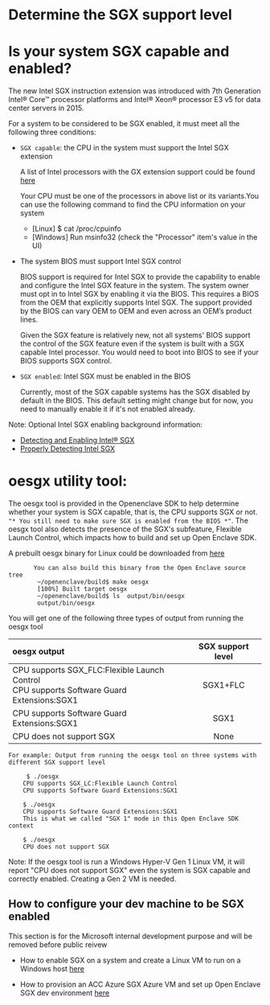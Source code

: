 
# Determine the SGX support level


Is your system SGX capable and enabled?
======================================

The new Intel SGX instruction extension was introduced with 7th Generation Intel® Core™ 
processor platforms and Intel® Xeon® processor E3 v5 for data center servers in 2015.

For a system to be considered to be SGX enabled, it must meet all the following three conditions:

- `SGX capable`: the CPU in the system must support the Intel SGX extension

    A list of Intel processors with the GX extension support could be found [here](https://ark.intel.com/Search/FeatureFilter?productType=processors&SoftwareGuardExtensions=true)

    Your CPU must be one of the processors in above list or its variants.You can use the following command to find the CPU information on your system
    - [Linux]    $ cat /proc/cpuinfo
    - [Windows]  Run msinfo32  (check the "Processor" item's value in the UI)
  
- The system BIOS must support Intel SGX control

    BIOS support is required for Intel SGX to provide the capability to enable and configure the Intel SGX feature in the system.
    The system owner must opt in to Intel SGX by enabling it via the BIOS. This requires a BIOS from the OEM that explicitly supports       Intel SGX. The support provided by the BIOS can vary OEM to OEM and even across an OEM’s product lines. 
    
    Given the SGX feature is relatively new, not all systems' BIOS support the control of the SGX feature even 
    if the system is built with a SGX capable Intel processor. You would need to boot into BIOS to see if your BIOS supports SGX             control.
    
- `SGX enabled`: Intel SGX must be enabled in the BIOS

    Currently, most of the SGX capable systems has the SGX disabled by default in the BIOS. This default setting might change but
    for now, you need to manually enable it if it's not enabled already.

Note: Optional Intel SGX enabling background information:
  - [Detecting and Enabling Intel® SGX](http://www.youtube.com/watch?v=bca5NcjoEdc)
  - [Properly Detecting Intel SGX]( https://software.intel.com/en-us/articles/properly-detecting-intel-software-guard-extensions-in-your-applications)
  
oesgx utility tool:
=======================================
 
 The oesgx tool is provided in the Openenclave SDK to help determine whether your system is SGX capable, that is, the CPU supports SGX or not. `"* You still need to make sure SGX is enabled from the BIOS *"`.
The oesgx tool also detects the presence of the SGX's subfeature, Flexible Launch Control, which impacts how to build and set up Open Enclave SDK.

   A prebuilt oesgx binary for Linux could be downloaded from [here](https://github.com/soccerGB/Openenclavedoc/tree/master/tools)
   
           You can also build this binary from the Open Enclave source tree
            ~/openenclave/build$ make oesgx
            [100%] Built target oesgx
            ~/openenclave/build$ ls  output/bin/oesgx
            output/bin/oesgx
 
 You will get one of the following three types of output from running the oesgx tool
  
 
|                                oesgx output | SGX support level |
|:--------------------------------------------|:------------------:|
| CPU supports SGX_FLC:Flexible Launch Control<br>CPU supports Software Guard Extensions:SGX1| SGX1+FLC          |
| CPU supports Software Guard Extensions:SGX1 | SGX1              |
| CPU does not support SGX                    |   None            |

    For example: Output from running the oesgx tool on three systems with different SGX support level
 
         $ ./oesgx
        CPU supports SGX_LC:Flexible Launch Control
        CPU supports Software Guard Extensions:SGX1

        $ ./oesgx
        CPU supports Software Guard Extensions:SGX1
        This is what we called "SGX 1" mode in this Open Enclave SDK context

        $ ./oesgx
        CPU does not support SGX

Note: If the oesgx tool is run a Windows Hyper-V Gen 1 Linux VM, it will report "CPU does not support SGX" 
      even the system is SGX capable and correctly enabled. Creating a Gen 2 VM is needed.

How to configure your dev machine to be SGX enabled
---------------------------------------------------

This section is for the Microsoft internal development purpose and will be removed before public reivew

- How to enable SGX on a system and create a Linux VM to run on a Windows host [here](SetupSGXSystem.md)

- How to provision an ACC Azure SGX Azure VM and set up Open Enclave SGX dev environment [here](accvmAccSGXVMSetup.md)
